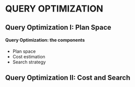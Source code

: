 # QUERY OPTIMIZATION
## Query Optimization I: Plan Space
#### Query Optimization: the components
   - Plan space
   - Cost estimation
   - Search strategy
## Query Optimization II: Cost and Search
